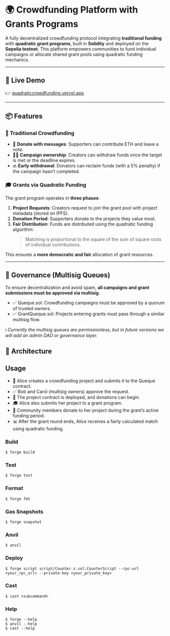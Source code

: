 # 🌍 Crowdfunding Platform with Grants Programs

A fully decentralized crowdfunding protocol integrating **traditional funding** with **quadratic grant programs**, built in **Solidity** and deployed on the **Sepolia testnet**. This platform empowers communities to fund individual campaigns or allocate shared grant pools using quadratic funding mechanics.

---

## 🚀 Live Demo

👉 [quadraticcrowdfunding.vercel.app](https://quadraticcrowdfunding.vercel.app)

---

## 📦 Features

### 🧱 Traditional Crowdfunding
- 💸 **Donate with messages**: Supporters can contribute ETH and leave a note.
- 🧑‍💼 **Campaign ownership**: Creators can withdraw funds once the target is met or the deadline expires.
- 🔙 **Early withdrawal**: Donators can reclaim funds (with a 5% penalty) if the campaign hasn’t completed.

### 🎓 Grants via Quadratic Funding
The grant program operates in **three phases**:
1. **Project Requests**: Creators request to join the grant pool with project metadata (stored on IPFS).
2. **Donation Period**: Supporters donate to the projects they value most.
3. **Fair Distribution**: Funds are distributed using the quadratic funding algorithm:
   > Matching is proportional to the square of the sum of square roots of individual contributions.

This ensures a **more democratic and fair** allocation of grant resources.

---

## 🔐 Governance (Multisig Queues)

To ensure decentralization and avoid spam, **all campaigns and grant submissions must be approved via multisig**:
- ✅ Queque.sol: Crowdfunding campaigns must be approved by a quorum of trusted owners.
- ✅ GrantQueque.sol: Projects entering grants must pass through a similar multisig flow.

ℹ️ *Currently the multisig queues are permissionless, but in future versions we will add an admin DAO or governance layer.*

## 🧱 Architecture

## Usage

- 📝 Alice creates a crowdfunding project and submits it to the Queque contract.
- ✅ Bob and Carol (multisig owners) approve the request.
- 🚀 The project contract is deployed, and donations can begin.
- 🎓 Alice also submits her project to a grant program.
- 🤝 Community members donate to her project during the grant’s active funding period.
- 📊 After the grant round ends, Alice receives a fairly calculated match using quadratic funding.


### Build

```shell
$ forge build
```

### Test

```shell
$ forge test
```

### Format

```shell
$ forge fmt
```

### Gas Snapshots

```shell
$ forge snapshot
```

### Anvil

```shell
$ anvil
```

### Deploy

```shell
$ forge script script/Counter.s.sol:CounterScript --rpc-url <your_rpc_url> --private-key <your_private_key>
```

### Cast

```shell
$ cast <subcommand>
```

### Help

```shell
$ forge --help
$ anvil --help
$ cast --help
```
